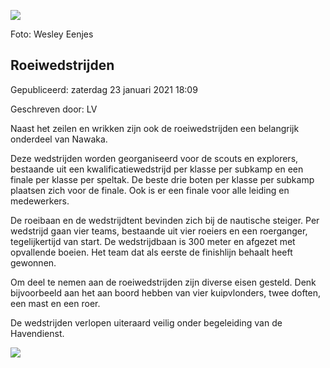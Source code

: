 


![](https://nawaka.scouting.nl/images/articles/43286665904_9885b4d84b_h.jpg)


 Foto: Wesley Eenjes
 

Roeiwedstrijden
----------------





 Gepubliceerd: zaterdag 23 januari 2021 18:09
   

 Geschreven door: LV
   




 Naast het zeilen en wrikken zijn ook de roeiwedstrijden een belangrijk onderdeel van Nawaka.
 



 Deze wedstrijden worden georganiseerd voor de scouts en explorers, bestaande uit een kwalificatiewedstrijd per klasse per subkamp en een finale per klasse per speltak. De beste drie boten per klasse per subkamp plaatsen zich voor de finale. Ook is er een finale voor alle leiding en medewerkers.
 



 De roeibaan en de wedstrijdtent bevinden zich bij de nautische steiger. Per wedstrijd gaan vier teams, bestaande uit vier roeiers en een roerganger, tegelijkertijd van start. De wedstrijdbaan is 300 meter en afgezet met opvallende boeien. Het team dat als eerste de finishlijn behaalt heeft gewonnen.
 



 Om deel te nemen aan de roeiwedstrijden zijn diverse eisen gesteld. Denk bijvoorbeeld aan het aan boord hebben van vier kuipvlonders, twee doften, een mast en een roer.
 



 De wedstrijden verlopen uiteraard veilig onder begeleiding van de Havendienst.
 






![](https://nawaka.scouting.nl/images/articles/43286666134_ef63217669_h.jpg)



